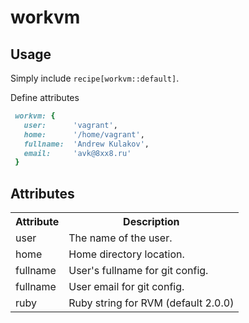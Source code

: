 # workvm

## Usage

Simply include `recipe[workvm::default]`.

Define attributes

```ruby
 workvm: {
   user:      'vagrant',
   home:      '/home/vagrant',
   fullname:  'Andrew Kulakov',
   email:     'avk@8xx8.ru'
 }
```

## Attributes

<table>
  <tr>
    <th>Attribute</th>
    <th>Description</th>
  </tr>
  <tr>
    <td>user</td>
    <td>The name of the user.</td>
  </tr>
  <tr>
    <td>home</td>
    <td>Home directory location.</td>
  </tr>
  <tr>
    <td>fullname</td>
    <td>User's fullname for git config.</td>
  </tr>
  <tr>
    <td>fullname</td>
    <td>User email for git config.</td>
  </tr>
  <tr>
    <td>ruby</td>
    <td>Ruby string for RVM (default 2.0.0)</td>
  </tr>
</table>
